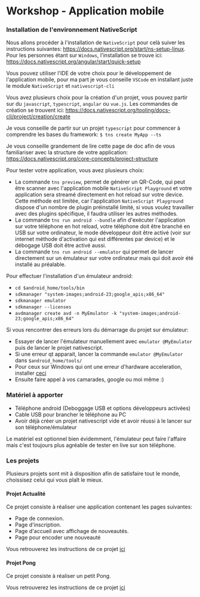 # Workshop - Application mobile

### Installation de l'environnement NativeScript 

Nous allons procéder à l'installation de `NativeScript` pour celà suiver les instructions suivantes: https://docs.nativescript.org/start/ns-setup-linux.
Pour les personnes étant sur `Windows`, l'installation se trouve ici: https://docs.nativescript.org/angular/start/quick-setup

Vous pouvez utiliser l'IDE de votre choix pour le développement de l'application mobile, pour ma part je vous conseille `VSCode` en installant juste le module `NativeScript` et `nativescript-cli`

Vous avez plusieurs choix pour la création d'un projet, vous pouvez partir sur du `javascript`, `typescript`, `angular` ou `vue.js`.
Les commandes de création se trouvent ici: https://docs.nativescript.org/tooling/docs-cli/project/creation/create

Je vous conseille de partir sur un projet `typescript` pour commencer à comprendre les bases du framework: `$ tns create MyApp --ts`

Je vous conseille grandement de lire cette page de doc afin de vous familiariser avec la structure de votre application: https://docs.nativescript.org/core-concepts/project-structure

Pour tester votre application, vous avez plusieurs choix:
-   La commande `tns preview`, permet de générer un QR-Code, qui peut être scanner avec l'application mobile `NativeScript Playground` et votre application sera streamé directement en hot reload sur votre device. Cette méthode est limitée, car l'application `NativeScript Playground` dispose d'un nombre de plugin préinstallé limité, si vous voulez travailler avec des plugins spécifique, il faudra utiliser les autres méthodes.
-   La commande `tns run android --bundle` afin d'exécuter l'application sur votre téléphone en hot reload, votre téléphone doit être branché en USB sur votre ordinateur, le mode développeur doit être activé (voir sur internet méthode d'activation qui est différentes par device) et le débogage USB doit être activé aussi.
-   La commande `tns run android --emulator` qui permet de lancer directement sur un émulateur sur votre ordinateur mais qui doit avoir été installé au préalable. 

Pour effectuer l'installation d'un émulateur android: 
-   `cd $android_home/tools/bin`
-   `sdkmanager "system-images;android-23;google_apis;x86_64"`
-   `sdkmanager emulator`
-   `sdkmanager --licenses`
-   `avdmanager create avd -n MyEmulator -k "system-images;android-23;google_apis;x86_64"`

Si vous rencontrer des erreurs lors du démarrage du projet sur émulateur:
-   Essayer de lancer l'émulateur manuellement avec `emulator @MyEmulator` puis de lancer le projet nativescript.
-   Si une erreur qt apparait, lancer la commande `emulator @MyEmulator` dans `$android_home/tools/`
-   Pour ceux sur Windows qui ont une erreur d'hardware acceleration, installer [ceci](https://github.com/intel/haxm/releases)
-   Ensuite faire appel à vos camarades, google ou moi même :) 

### Matériel à apporter

-   Téléphone android (Deboggage USB et options développeurs activées)
-   Cable USB pour brancher le téléphone au PC 
-   Avoir déjà créer un projet nativescript vide et avoir réussi à le lancer sur son téléphone/émulateur

Le matériel est optionnel bien évidemment, l'émulateur peut faire l'affaire mais c'est toujours plus agréable de tester en live sur son téléphone.

### Les projets

Plusieurs projets sont mit à disposition afin de satisfaire tout le monde, choissisez celui qui vous plaît le mieux.

#### Projet Actualité

Ce projet consiste à réaliser une application contenant les pages suivantes:

-   Page de connexion.
-   Page d'inscription.
-   Page d'accueil avec affichage de nouveautés.
-   Page pour encoder une nouveauté

Vous retrouverez les instructions de ce projet [ici](./Actualite/README.md)

#### Projet Pong

Ce projet consiste à réaliser un petit Pong.

Vous retrouverez les instructions de ce projet [ici](./Pong/README.md)